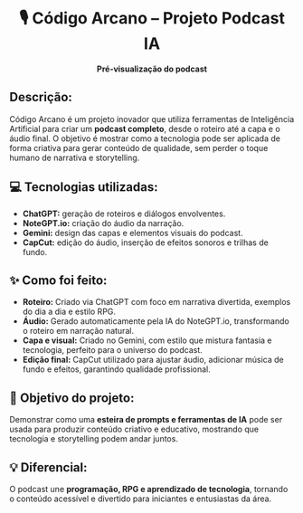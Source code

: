 <div align="center">
    <h1>🎙️ Código Arcano – Projeto Podcast IA</h1>
    <p><strong>Pré-visualização do podcast</strong></p>
</div>

<div>
    <h2>Descrição:</h2>
    <p>
        Código Arcano é um projeto inovador que utiliza ferramentas de Inteligência Artificial para criar um <strong>podcast completo</strong>, desde o roteiro até a capa e o áudio final. 
        O objetivo é mostrar como a tecnologia pode ser aplicada de forma criativa para gerar conteúdo de qualidade, sem perder o toque humano de narrativa e storytelling.
    </p>
</div>

<div>
    <h2>💻 Tecnologias utilizadas:</h2>
    <ul>
        <li><strong>ChatGPT:</strong> geração de roteiros e diálogos envolventes.</li>
        <li><strong>NoteGPT.io:</strong> criação do áudio da narração.</li>
        <li><strong>Gemini:</strong> design das capas e elementos visuais do podcast.</li>
        <li><strong>CapCut:</strong> edição do áudio, inserção de efeitos sonoros e trilhas de fundo.</li>
    </ul>
</div>

<div>
    <h2>✨ Como foi feito:</h2>
    <ul>
        <li><strong>Roteiro:</strong> Criado via ChatGPT com foco em narrativa divertida, exemplos do dia a dia e estilo RPG.</li>
        <li><strong>Áudio:</strong> Gerado automaticamente pela IA do NoteGPT.io, transformando o roteiro em narração natural.</li>
        <li><strong>Capa e visual:</strong> Criado no Gemini, com estilo que mistura fantasia e tecnologia, perfeito para o universo do podcast.</li>
        <li><strong>Edição final:</strong> CapCut utilizado para ajustar áudio, adicionar música de fundo e efeitos, garantindo qualidade profissional.</li>
    </ul>
</div>

<div>
    <h2>🎯 Objetivo do projeto:</h2>
    <p>
        Demonstrar como uma <strong>esteira de prompts e ferramentas de IA</strong> pode ser usada para produzir conteúdo criativo e educativo, mostrando que tecnologia e storytelling podem andar juntos.
    </p>
</div>

<div>
    <h2>💡 Diferencial:</h2>
    <p>
        O podcast une <strong>programação, RPG e aprendizado de tecnologia</strong>, tornando o conteúdo acessível e divertido para iniciantes e entusiastas da área.
    </p>
</div>
